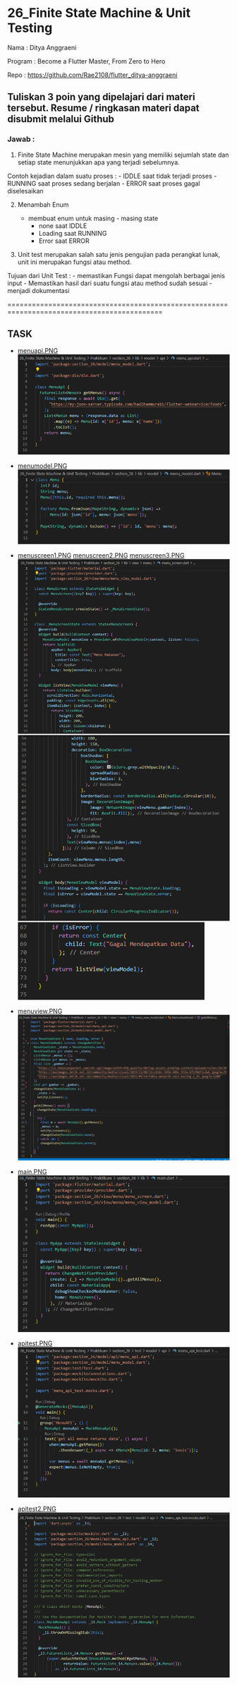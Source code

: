 # 26_Finite State Machine & Unit Testing

Nama : Ditya Anggraeni

Program : Become a Flutter Master, From Zero to Hero

Repo : https://github.com/Rae2108/flutter_ditya-anggraeni

## Tuliskan 3 poin yang dipelajari dari materi tersebut. Resume / ringkasan materi dapat disubmit melalui Github

### Jawab : 

1. Finite State Machine merupakan mesin yang memiliki sejumlah state dan setiap state menunjukkan apa yang terjadi sebelumnya.

Contoh kejadian dalam suatu proses :
    - IDDLE saat tidak terjadi proses
    - RUNNING saat proses sedang berjalan
    - ERROR saat proses gagal diselesaikan

2. Menambah Enum 
    - membuat enum untuk masing - masing state
        - none saat IDDLE
        - Loading saat RUNNING
        - Error saat ERROR

3. Unit test merupakan salah satu jenis pengujian pada perangkat lunak, unit ini merupakan fungsi atau method.

Tujuan dari Unit Test :
    - memastikan Fungsi dapat mengolah berbagai jenis input
    - Memastikan hasil dari suatu fungsi atau method sudah sesuai
    - menjadi dokumentasi

============================================================================================

## TASK

- [menuapi.PNG](./Screenshots/menuapi.PNG)
![menuapi.PNG](./Screenshots/menuapi.PNG)

- [menumodel.PNG](./Screenshots/menumodel.PNG)
![menumodel.PNG](./Screenshots/menumodel.PNG)

- [menuscreen1.PNG](./Screenshots/menuscreen1.PNG) [menuscreen2.PNG](./Screenshots/menuscreen2.PNG) [menuscreen3.PNG](./Screenshots/menuscreen3.PNG)
![menuscreen1.PNG](./Screenshots/menuscreen1.PNG) ![menuscreen2.PNG](./Screenshots/menuscreen2.PNG) ![menuscreen3.PNG](./Screenshots/menuscreen3.PNG)

- [menuview.PNG](./Screenshots/menuview.PNG)
![menuview.PNG](./Screenshots/menuview.PNG)

- [main.PNG](./Screenshots/main.PNG)
![main.PNG](./Screenshots/main.PNG)

- [apitest.PNG](./Screenshots/apitest.PNG)
![apitest.PNG](./Screenshots/apitest.PNG)

- [apitest2.PNG](./Screenshots/apitest2.PNG)
![apitest2.PNG](./Screenshots/apitest2.PNG)